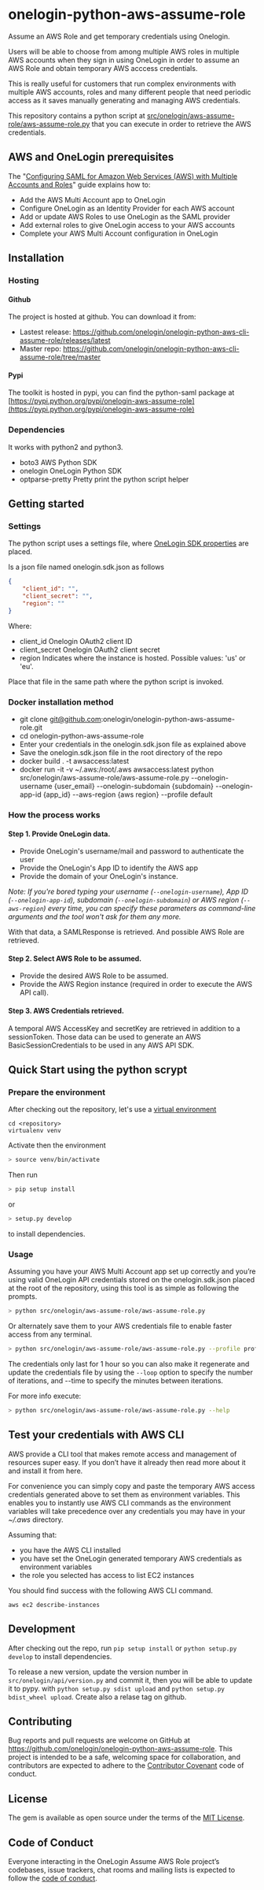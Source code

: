 onelogin-python-aws-assume-role
===============================

Assume an AWS Role and get temporary credentials using Onelogin.

Users will be able to choose from among multiple AWS roles in multiple AWS accounts when they sign in using OneLogin in order to assume an AWS Role and obtain temporary AWS acccess credentials.

This is really useful for customers that run complex environments with multiple AWS accounts, roles and many different people that need periodic access as it saves manually generating and managing AWS credentials.

This repository contains a python script at [src/onelogin/aws-assume-role/aws-assume-role.py](https://github.com/onelogin/onelogin-python-aws-cli-assume-role/tree/master/src/onelogin/aws-assume-role/aws-assume-role.py) that you can execute in order to retrieve the AWS credentials.

## AWS and OneLogin prerequisites

The "[Configuring SAML for Amazon Web Services (AWS) with Multiple Accounts and Roles](https://support.onelogin.com/hc/en-us/articles/212802926-Configuring-SAML-for-Amazon-Web-Services-AWS-with-Multiple-Accounts-and-Roles)" guide explains how to:
 - Add the AWS Multi Account app to OneLogin
 - Configure OneLogin as an Identity Provider for each AWS account
 - Add or update AWS Roles to use OneLogin as the SAML provider
 - Add external roles to give OneLogin access to your AWS accounts
 - Complete your AWS Multi Account configuration in OneLogin

## Installation

### Hosting

#### Github

The project is hosted at github. You can download it from:
* Lastest release: https://github.com/onelogin/onelogin-python-aws-cli-assume-role/releases/latest
* Master repo: https://github.com/onelogin/onelogin-python-aws-cli-assume-role/tree/master

#### Pypi

The toolkit is hosted in pypi, you can find the python-saml package at [https://pypi.python.org/pypi/onelogin-aws-assume-role](https://pypi.python.org/pypi/onelogin-aws-assume-role)

### Dependencies

It works with python2 and python3.

* boto3  AWS Python SDK
* onelogin  OneLogin Python SDK
* optparse-pretty  Pretty print the python script helper

## Getting started

### Settings

The python script uses a settings file, where [OneLogin SDK properties](https://github.com/onelogin/onelogin-python-sdk#getting-started) are placed.

Is a json file named onelogin.sdk.json as follows
```json
{
	"client_id": "",
	"client_secret": "",
	"region": ""
}
```

Where:

 * client_id  Onelogin OAuth2 client ID
 * client_secret  Onelogin OAuth2 client secret
 * region  Indicates where the instance is hosted. Possible values: 'us' or 'eu'.

 Place that file in the same path where the python script is invoked.

### Docker installation method

* git clone git@github.com:onelogin/onelogin-python-aws-assume-role.git
* cd onelogin-python-aws-assume-role
* Enter your credentials in the onelogin.sdk.json file as explained above
* Save the onelogin.sdk.json file in the root directory of the repo
* docker build . -t awsaccess:latest
* docker run -it -v ~/.aws:/root/.aws awsaccess:latest python src/onelogin/aws-assume-role/aws-assume-role.py --onelogin-username {user_email} --onelogin-subdomain {subdomain} --onelogin-app-id {app_id} --aws-region {aws region} --profile default

### How the process works

#### Step 1. Provide OneLogin data.

- Provide OneLogin's username/mail and password to authenticate the user
- Provide the OneLogin's App ID to identify the AWS app
- Provide the domain of your OneLogin's instance.

_Note: If you're bored typing your
username (`--onelogin-username`),
App ID (`--onelogin-app-id`),
subdomain (`--onelogin-subdomain`) or
AWS region (`--aws-region`)
every time, you can specify these parameters as command-line arguments and
the tool won't ask for them any more._

With that data, a SAMLResponse is retrieved. And possible AWS Role are retrieved.

#### Step 2. Select AWS Role to be assumed.

- Provide the desired AWS Role to be assumed.
- Provide the AWS Region instance (required in order to execute the AWS API call).

#### Step 3. AWS Credentials retrieved.

A temporal AWS AccessKey and secretKey are retrieved in addition to a sessionToken.
Those data can be used to generate an AWS BasicSessionCredentials to be used in any AWS API SDK.


## Quick Start using the python scrypt

### Prepare the environment

After checking out the repository, let's use a [virtual environment](https://virtualenv.pypa.io)
```
cd <repository>
virtualenv venv
```

Activate then the environment

```sh
> source venv/bin/activate
```

Then run 

```sh
> pip setup install
```

or

```sh
> setup.py develop
```

to install dependencies.

### Usage

Assuming you have your AWS Multi Account app set up correctly and you’re using valid OneLogin API credentials stored on the onelogin.sdk.json placed at the root of the repository, using this tool is as simple as following the prompts.

```sh
> python src/onelogin/aws-assume-role/aws-assume-role.py
```

Or alternately save them to your AWS credentials file to enable faster access from any terminal.

```sh
> python src/onelogin/aws-assume-role/aws-assume-role.py --profile profilename
```

The credentials only last for 1 hour so you can also make it regenerate and update the credentials file by using the `--loop` option to specify the number of iterations, and --time to specify the minutes between iterations.

For more info execute:

```sh
> python src/onelogin/aws-assume-role/aws-assume-role.py --help
```

## Test your credentials with AWS CLI

AWS provide a CLI tool that makes remote access and management of resources super easy. If you don’t have it already then read more about it and install it from here.

For convenience you can simply copy and paste the temporary AWS access credentials generated above to set them as environment variables. This enables you to instantly use AWS CLI commands as the environment variables will take precedence over any credentials you may have in your *~/.aws* directory.

Assuming that:

 * you have the AWS CLI installed
 * you have set the OneLogin generated temporary AWS credentials as environment variables
 * the role you selected has access to list EC2 instances

You should find success with the following AWS CLI command.

```
aws ec2 describe-instances
```

## Development

After checking out the repo, run `pip setup install` or `python setup.py develop` to install dependencies.

To release a new version, update the version number in `src/onelogin/api/version.py` and commit it, then you will be able to update it to pypy.
with `python setup.py sdist upload` and `python setup.py bdist_wheel upload`.
Create also a relase tag on github.

## Contributing

Bug reports and pull requests are welcome on GitHub at https://github.com/onelogin/onelogin-python-aws-assume-role. This project is intended to be a safe, welcoming space for collaboration, and contributors are expected to adhere to the [Contributor Covenant](http://contributor-covenant.org) code of conduct.

## License

The gem is available as open source under the terms of the [MIT License](http://opensource.org/licenses/MIT).

## Code of Conduct

Everyone interacting in the OneLogin Assume AWS Role project’s codebases, issue trackers, chat rooms and mailing lists is expected to follow the [code of conduct](https://github.com/onelogin/onelogin-python-aws-assume-role/blob/master/CODE_OF_CONDUCT.md).
